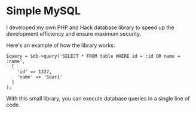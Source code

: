 # Simple MySQL
I developed my own PHP and Hack database library to speed up the development efficiency and ensure maximum security.

Here's an example of how the library works:
```
$query = $db->query('SELECT * FROM table WHERE id = :id OR name = :name', 
  [
    'id' => 1337,
    'name' => 'Saari'
  ]
);
```
With this small library, you can execute database queries in a single line of code.
